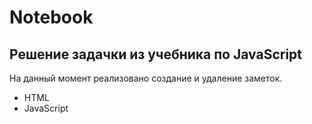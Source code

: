 # Notebook

## Решение задачки из учебника по JavaScript

На данный момент реализовано создание и удаление заметок. 

- HTML
- JavaScript
